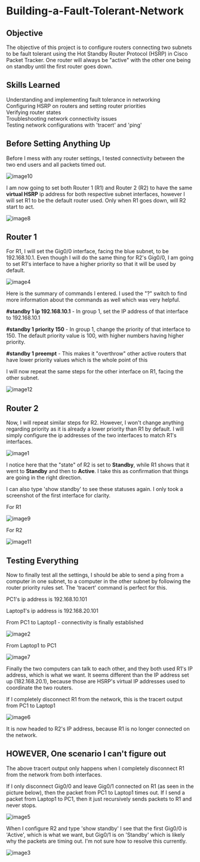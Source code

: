 # Building-a-Fault-Tolerant-Network

## Objective
The objective of this project is to configure routers connecting two subnets to be fault tolerant using the Hot Standby Router Protocol (HSRP) in Cisco Packet Tracker. One router will always be "active" with the other one being on standby until the first router goes down.

## Skills Learned
Understanding and implementing fault tolerance in networking<br>
Configuring HSRP on routers and setting router priorities<br>
Verifying router states<br>
Troubleshooting network connectivity issues<br>
Testing network configurations with 'tracert' and 'ping'<br>

## Before Setting Anything Up

Before I mess with any router settings, I tested connectivity between
the two end users and all packets timed out.

![image10](https://github.com/user-attachments/assets/d1c8c423-eba5-46d4-8592-d48a44d4233c)


I am now going to set both Router 1 (R1) and Router 2 (R2) to have the
same **virtual HSRP** ip address for both respective subnet interfaces,
however I will set R1 to be the default router used. Only when R1 goes
down, will R2 start to act.

![image8](https://github.com/user-attachments/assets/82cfe20b-1bcf-4a52-8a0f-9727951607ff)


## Router 1

For R1, I will set the Gig0/0 interface, facing the blue subnet, to be
192.168.10.1. Even though I will do the same thing for R2's Gig0/0, I am
going to set R1's interface to have a higher priority so that it will be
used by default.

![image4](https://github.com/user-attachments/assets/53933ac3-6c56-4e25-bf95-d14929301636)


Here is the summary of commands I entered. I used the "?" switch to find
more information about the commands as well which was very helpful.

**#standby 1 ip 192.168.10.1** - In group 1, set the IP address of that
interface to 192.168.10.1

**#standby 1 priority 150** - In group 1, change the priority of that
interface to 150. The default priority value is 100, with higher numbers
having higher priority.

**#standby 1 preempt** - This makes it "overthrow" other active routers
that have lower priority values which is the whole point of this

I will now repeat the same steps for the other interface on R1, facing
the other subnet.

![image12](https://github.com/user-attachments/assets/74149e2a-dc3f-4415-97de-9206e24061cb)


## Router 2

Now, I will repeat similar steps for R2. However, I won't change
anything regarding priority as it is already a lower priority than R1 by
default. I will simply configure the ip addresses of the two interfaces
to match R1's interfaces.

![image1](https://github.com/user-attachments/assets/da434d1e-9bc8-4897-9dbd-db0cd4290c7c)


I notice here that the "state" of R2 is set to **Standby**, while R1
shows that it went to **Standby** and then to **Active**. I take this as
confirmation that things are going in the right direction.

I can also type 'show standby' to see these statuses again. I only took
a screenshot of the first interface for clarity.

For R1

![image9](https://github.com/user-attachments/assets/a1e1e5b8-9816-4e10-98c2-778dff99209d)


For R2

![image11](https://github.com/user-attachments/assets/9bf8837a-8a45-4c8b-9901-226186244ae1)


## Testing Everything

Now to finally test all the settings, I should be able to send a ping
from a computer in one subnet, to a computer in the other subnet by
following the router priority rules set. The 'tracert' command is
perfect for this.

PC1's ip address is 192.168.10.101

Laptop1's ip address is 192.168.20.101

From PC1 to Laptop1 - connectivity is finally established

![image2](https://github.com/user-attachments/assets/0ef243ab-798d-44e0-8d0a-a5f3c666a55a)


From Laptop1 to PC1

![image7](https://github.com/user-attachments/assets/090e3932-e053-42ba-99b3-87631caf5b23)


Finally the two computers can talk to each other, and they both used
R1's IP address, which is what we want. It seems different than the IP
address set up (182.168.20.1), because those are HSRP's virtual IP
addresses used to coordinate the two routers.

If I completely disconnect R1 from the network, this is the tracert
output from PC1 to Laptop1

![image6](https://github.com/user-attachments/assets/de5af68b-180e-4a25-9275-6d7f3f154a6c)


It is now headed to R2's IP address, because R1 is no longer connected
on the network.

## HOWEVER, One scenario I can't figure out

The above tracert output only happens when I completely disconnect R1
from the network from both interfaces.

If I only disconnect Gig0/0 and leave Gig0/1 connected on R1 (as seen in
the picture below), then the packet from PC1 to Laptop1 times out. If I
send a packet from Laptop1 to PC1, then it just recursively sends
packets to R1 and never stops.

![image5](https://github.com/user-attachments/assets/fbf38f4a-11b1-48d1-9df5-3427c62bff6b)


When I configure R2 and type 'show standby' I see that the first Gig0/0
is 'Active', which is what we want, but Gig0/1 is on 'Standby' which is
likely why the packets are timing out. I'm not sure how to resolve this
currently.

![image3](https://github.com/user-attachments/assets/aad8ddd4-5bfe-4b74-87ef-ccf120be7426)

